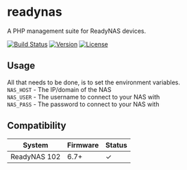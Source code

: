 # readynas

A PHP management suite for ReadyNAS devices.

[![Build Status](https://travis-ci.org/pxgamer/readynas.svg?branch=master)](https://travis-ci.org/pxgamer/readynas)
[![Version](https://img.shields.io/packagist/v/pxgamer/readynas.svg)](https://packagist.org/p/pxgamer/readynas)
[![License](https://img.shields.io/packagist/l/pxgamer/readynas.svg)](https://opensource.org/licenses/mit-license)

## Usage

All that needs to be done, is to set the environment variables.  
`NAS_HOST` - The IP/domain of the NAS  
`NAS_USER` - The username to connect to your NAS with  
`NAS_PASS` - The password to connect to your NAS with  

## Compatibility

System       | Firmware | Status
------------ | -------- | -------
ReadyNAS 102 | 6.7+     | ✓
